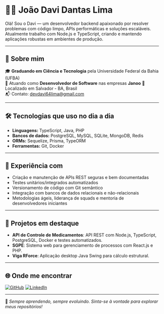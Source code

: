 # 👨‍💻 João Davi Dantas Lima

Olá! Sou o Davi — um desenvolvedor backend apaixonado por resolver problemas com código limpo, APIs performáticas e soluções escaláveis. Atualmente trabalho com Node.js e TypeScript, criando e mantendo aplicações robustas em ambientes de produção.

---

## 🚀 Sobre mim

🎓 **Graduando em Ciência e Tecnologia** pela Universidade Federal da Bahia (UFBA)  
💼 Atuando como **Desenvolvedor de Software** nas empresas **Janoo** 
📌 Localizado em Salvador - BA, Brasil  
📬 Contato: [devdavi64lima@gmail.com](mailto:devdavi64lima@gmail.com)

---

## 🛠️ Tecnologias que uso no dia a dia

- **Linguagens:** TypeScript, Java, PHP
- **Bancos de dados:** PostgreSQL, MySQL, SQLite, MongoDB, Redis
- **ORMs:** Sequelize, Prisma, TypeORM
- **Ferramentas:** Git, Docker

---

## 🧪 Experiência com

- Criação e manutenção de APIs REST seguras e bem documentadas
- Testes unitários/integrados automatizados
- Versionamento de código com Git semântico
- Integração com bancos de dados relacionais e não-relacionais
- Metodologias ágeis, liderança de squads e mentoria de desenvolvedores iniciantes

---

## 📂 Projetos em destaque

- **API de Controle de Medicamentos**: API REST com Node.js, TypeScript, PostgreSQL, Docker e testes automatizados.
- **SGPE**: Sistema web para gerenciamento de processos com React.js e PHP.
- **Viga RForce**: Aplicação desktop Java Swing para cálculo estrutural.

---

## 🌐 Onde me encontrar

[![GitHub](https://img.shields.io/badge/GitHub-Davi64Lima-181717?style=for-the-badge&logo=github)](https://github.com/Davi64Lima)
[![LinkedIn](https://img.shields.io/badge/LinkedIn-davi64lima-0A66C2?style=for-the-badge&logo=linkedin)](https://linkedin.com/in/davi64lima)

---

📌 *Sempre aprendendo, sempre evoluindo. Sinta-se à vontade para explorar meus repositórios!*

